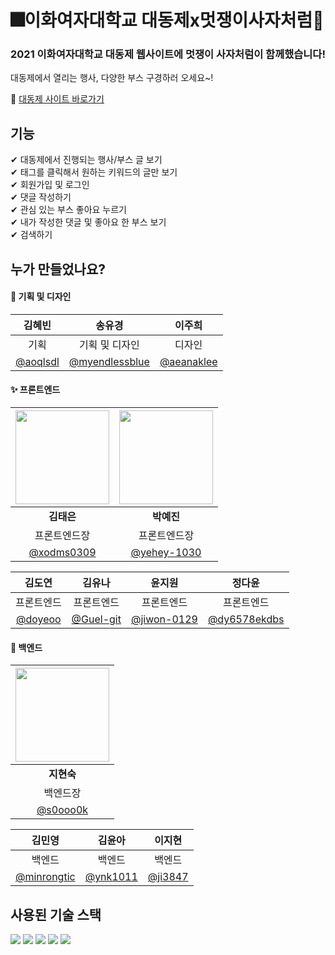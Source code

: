 # 🎆이화여자대학교 대동제x멋쟁이사자처럼🦁
### 2021 이화여자대학교 대동제 웹사이트에 멋쟁이 사자처럼이 함께했습니다! <br>
대동제에서 열리는 행사, 다양한 부스 구경하러 오세요~!

🔗 [대동제 사이트 바로가기](http://www.2021ewha-festival.com:8000/)

## 기능
✔ 대동제에서 진행되는 행사/부스 글 보기 <br>
✔ 태그를 클릭해서 원하는 키워드의 글만 보기 <br>
✔ 회원가입 및 로그인 <br>
✔ 댓글 작성하기 <br> 
✔ 관심 있는 부스 좋아요 누르기 <br>
✔ 내가 작성한 댓글 및 좋아요 한 부스 보기 <br>
✔ 검색하기 <br>

## 누가 만들었나요?
#### 🎨 기획 및 디자인

|김혜빈|송유경|이주희|
|:---:|:---:|:---:|
|기획|기획 및 디자인|디자인|
|[@aoqlsdl](http://github.com/aoqlsdl)|[@myendlessblue](http://github.com/myendlessblue)|[@aeanaklee](http://github.com/aeanaklee)|

#### ✨ 프론트엔드
|<img src="https://avatars.githubusercontent.com/u/55427367?v=4" width=150px> |<img src="https://avatars.githubusercontent.com/u/69349288?v=4" width=150px>|
|:---:|:---:|
|<b>김태은</b>|<b>박예진</b>|
|프론트엔드장|프론트엔드장|
|[@xodms0309](http://github.com/xodms0309)|[@yehey-1030](http://github.com/yehey-1030)|

|김도연|김유나|윤지원|정다윤|
|:---:|:---:|:---:|:---:|
|프론트엔드|프론트엔드|프론트엔드|프론트엔드|
|[@doyeoo](http://github.com/doyeoo)|[@Guel-git](http://github.com/Guel-git)|[@jiwon-0129](http://github.com/jiwon-0129)|[@dy6578ekdbs](http://github.com/dy6578ekdbs)|


#### 🔨 백엔드
|<img src="https://user-images.githubusercontent.com/55427367/132993895-944ebc5d-e859-4712-a380-73ea71ba9406.png" width=150px>|
|:---:|
|<b>지현숙</b>|
|백엔드장|
|[@s0ooo0k](http://github.com/s0ooo0k)|

|김민영|김윤아|이지현|
|:---:|:---:|:---:|
|백엔드|백엔드|백엔드|
|[@minrongtic](http://github.com/minrongtic)|[@ynk1011](http://github.com/ynk1011)|[@ji3847](http://github.com/ji3847)|

## 사용된 기술 스택

<img src="https://img.shields.io/badge/HTML5-E34F26?style=for-the-badge&logo=HTML5&logoColor=white"> <img src="https://img.shields.io/badge/CSS3-1572B6?style=for-the-badge&logo=CSS3&logoColor=white"> <img src="https://img.shields.io/badge/JavaScript-F7DF1E?style=for-the-badge&logo=JavaScript&logoColor=white"> <img src="https://img.shields.io/badge/Django-092E20?style=for-the-badge&logo=Django&logoColor=white"> <img src="https://img.shields.io/badge/Amazon AWS-232F3E?style=for-the-badge&logo=Amazon AWS&logoColor=white">
